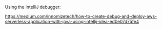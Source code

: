 Using the IntelliJ debugger:

https://medium.com/innomizetech/how-to-create-debug-and-deploy-aws-serverless-application-with-java-using-intellij-idea-ed0e07d75fe4